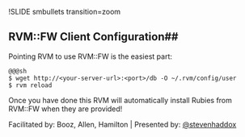 !SLIDE smbullets transition=zoom
## RVM::FW Client Configuration##

Pointing RVM to use RVM::FW is the easiest part:

    @@@sh
    $ wget http://<your-server-url>:<port>/db -O ~/.rvm/config/user
    $ rvm reload

Once you have done this RVM will automatically install Rubies from RVM::FW when they are provided!

<div class="footer">
  Facilitated by: Booz, Allen, Hamilton | Presented by: <a href="http://twitter.com/stevenhaddox">@stevenhaddox</a>
</div>